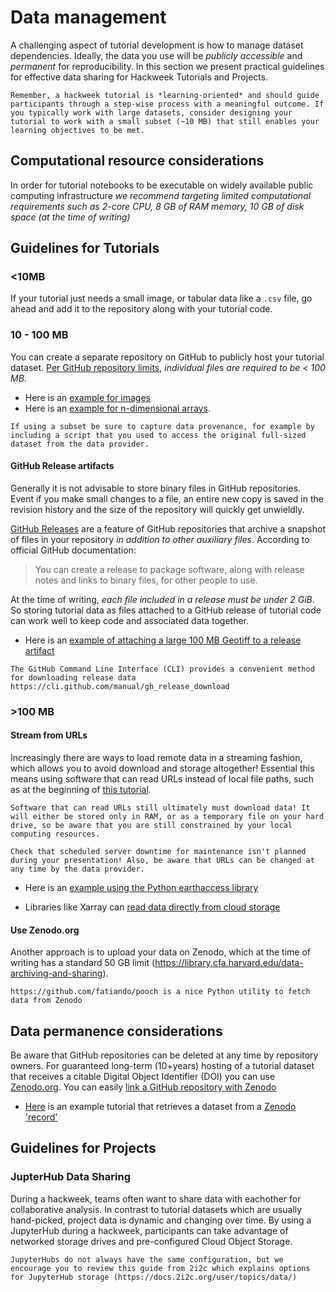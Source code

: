 # Data management

A challenging aspect of tutorial development is how to manage dataset dependencies. Ideally, the data you use will be *publicly accessible* and *permanent* for reproducibility. In this section we present practical guidelines for effective data sharing for Hackweek Tutorials and Projects.

```{important}
Remember, a hackweek tutorial is *learning-oriented* and should guide participants through a step-wise process with a meaningful outcome. If you typically work with large datasets, consider designing your tutorial to work with a small subset (~10 MB) that still enables your learning objectives to be met.
```

## Computational resource considerations
In order for tutorial notebooks to be executable on widely available public computing infrastructure *we recommend targeting limited computational requirements such as 2-core CPU, 8 GB of RAM memory, 10 GB of disk space (at the time of writing)*

## Guidelines for Tutorials

### <10MB
If your tutorial just needs a small image, or tabular data like a `.csv` file, go ahead and add it to the repository along with your tutorial code.

### 10 - 100 MB
You can create a separate repository on GitHub to publicly host your tutorial dataset. [Per GitHub repository limits](https://docs.github.com/en/repositories/working-with-files/managing-large-files/about-large-files-on-github), *individual files are required to be < 100 MB*.
* Here is an [example for images](https://github.com/snowex-hackweek/tutorial-data)
* Here is an [example for n-dimensional arrays](https://github.com/scottyhq/zarrdata).

```{note}
If using a subset be sure to capture data provenance, for example by including a script that you used to access the original full-sized dataset from the data provider.
```

#### GitHub Release artifacts

Generally it is not advisable to store binary files in GitHub repositories. Event if you make small changes to a file, an entire new copy is saved in the revision history and the size of the repository will quickly get unwieldly.

[GitHub Releases](https://docs.github.com/en/repositories/releasing-projects-on-github/about-releases) are a feature of GitHub repositories that archive a snapshot of files in your repository *in addition to other auxiliary files*. According to official GitHub documentation:

> You can create a release to package software, along with release notes and links to binary files, for other people to use.

At the time of writing, *each file included in a release must be under 2 GiB*. So storing tutorial data as files attached to a GitHub release of tutorial code can work well to keep code and associated data together.

* Here is an [example of attaching a large 100 MB Geotiff to a release artifact](https://github.com/scottyhq/share-a-raster/releases/tag/v0.0.1)

```{note}
The GitHub Command Line Interface (CLI) provides a convenient method for downloading release data https://cli.github.com/manual/gh_release_download
```

### >100 MB

#### Stream from URLs
Increasingly there are ways to load remote data in a streaming fashion, which allows you to avoid download and storage altogether! Essential this means using software that can read URLs instead of local file paths, such as at the beginning of [this tutorial](https://snowex-hackweek.github.io/website/tutorials/sar/sentinel1.html#dive-right-in).

```{note}
Software that can read URLs still ultimately must download data! It will either be stored only in RAM, or as a temporary file on your hard drive, so be aware that you are still constrained by your local computing resources.
```

```{warning}
Check that scheduled server downtime for maintenance isn't planned during your presentation! Also, be aware that URLs can be changed at any time by the data provider.
```
* Here is an [example using the Python earthaccess library](https://earthaccess.readthedocs.io/en/latest/tutorials/file-access/)

* Libraries like Xarray can [read data directly from cloud storage](https://docs.xarray.dev/en/stable/user-guide/io.html#cloud-storage-buckets)

#### Use Zenodo.org
Another approach is to upload your data on Zenodo, which at the time of writing has a standard 50 GB limit (https://library.cfa.harvard.edu/data-archiving-and-sharing).

```{note}
https://github.com/fatiando/pooch is a nice Python utility to fetch data from Zenodo
```

## Data permanence considerations
Be aware that GitHub repositories can be deleted at any time by repository owners. For guaranteed long-term (10+years) hosting of a tutorial dataset that receives a citable Digital Object Identifier (DOI) you can use [Zenodo.org](https://about.zenodo.org). You can easily [link a GitHub repository with Zenodo](https://docs.github.com/en/repositories/archiving-a-github-repository/referencing-and-citing-content)

* [Here](https://snowex-hackweek.github.io/website/tutorials/thermal-ir/thermal-ir-tutorial.html#) is an example tutorial that retrieves a dataset from a [Zenodo 'record'](https://zenodo.org/record/5504396)

## Guidelines for Projects

### JupterHub Data Sharing

During a hackweek, teams often want to share data with eachother for collaborative analysis. In contrast to tutorial datasets which are usually hand-picked, project data is dynamic and changing over time. By using a JupyterHub during a hackweek, participants can take advantage of networked storage drives and pre-configured Cloud Object Storage.

```{note}
JupyterHubs do not always have the same configuration, but we encourage you to review this guide from 2i2c which explains options for JupyterHub storage (https://docs.2i2c.org/user/topics/data/)
```
